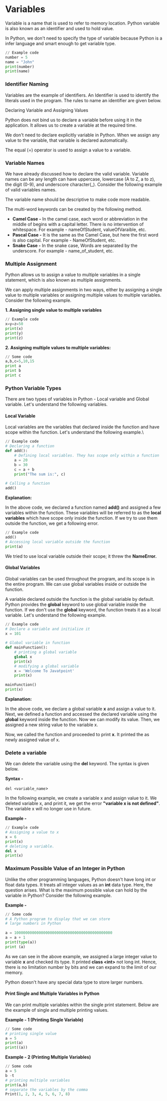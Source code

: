 # Variables

Variable is a name that is used to refer to memory location. Python variable is also known as an identifier and used to hold value.

In Python, we don't need to specify the type of variable because Python is a infer language and smart enough to get variable type.

```python
// Example code
number = 5
name = "John"
print(number)
print(name)
```

### Identifier Naming

Variables are the example of identifiers. An Identifier is used to identify the literals used in the program. The rules to name an identifier are given below.

Declaring Variable and Assigning Values

Python does not bind us to declare a variable before using it in the application. It allows us to create a variable at the required time.

We don't need to declare explicitly variable in Python. When we assign any value to the variable, that variable is declared automatically.

The equal (=) operator is used to assign a value to a variable.

### Variable Names

We have already discussed how to declare the valid variable. Variable names can be any length can have uppercase, lowercase (A to Z, a to z), the digit (0-9), and underscore character(\_). Consider the following example of valid variables names.

The variable name should be descriptive to make code more readable.

The multi-word keywords can be created by the following method.

* **Camel Case -** In the camel case, each word or abbreviation in the middle of begins with a capital letter. There is no intervention of whitespace. For example - nameOfStudent, valueOfVaraible, etc.
* **Pascal Case -** It is the same as the Camel Case, but here the first word is also capital. For example - NameOfStudent, etc.
* **Snake Case -** In the snake case, Words are separated by the underscore. For example - name\_of\_student, etc.

### Multiple Assignment

Python allows us to assign a value to multiple variables in a single statement, which is also known as multiple assignments.

We can apply multiple assignments in two ways, either by assigning a single value to multiple variables or assigning multiple values to multiple variables. Consider the following example.

**1. Assigning single value to multiple variables**

```python
// Example code
x=y=z=50    
print(x)    
print(y)    
print(z)    
```

**2. Assigning multiple values to multiple variables:**

```python
// Some code
a,b,c=5,10,15    
print a    
print b    
print c    
```

### Python Variable Types

There are two types of variables in Python - Local variable and Global variable. Let's understand the following variables.

#### Local Variable

Local variables are the variables that declared inside the function and have scope within the function. Let's understand the following example.\


```python
// Example code
# Declaring a function  
def add():  
    # Defining local variables. They has scope only within a function  
    a = 20  
    b = 30  
    c = a + b  
    print("The sum is:", c)  
  
# Calling a function  
add()  
```

**Explanation:**

In the above code, we declared a function named **add()** and assigned a few variables within the function. These variables will be referred to as the **local variables** which have scope only inside the function. If we try to use them outside the function, we get a following error.

```python
// Example code
add()  
# Accessing local variable outside the function   
print(a)  
```

We tried to use local variable outside their scope; it threw the **NameError.**

#### Global Variables

Global variables can be used throughout the program, and its scope is in the entire program. We can use global variables inside or outside the function.

A variable declared outside the function is the global variable by default. Python provides the **global** keyword to use global variable inside the function. If we don't use the **global** keyword, the function treats it as a local variable. Let's understand the following example.

```python
// Example code
# Declare a variable and initialize it  
x = 101  
  
# Global variable in function  
def mainFunction():  
    # printing a global variable  
    global x  
    print(x)  
    # modifying a global variable  
    x = 'Welcome To Javatpoint'  
    print(x)  
  
mainFunction()  
print(x)  
```

**Explanation:**

In the above code, we declare a global variable **x** and assign a value to it. Next, we defined a function and accessed the declared variable using the **global** keyword inside the function. Now we can modify its value. Then, we assigned a new string value to the variable x.

Now, we called the function and proceeded to print **x**. It printed the as newly assigned value of x.

### Delete a variable

We can delete the variable using the **del** keyword. The syntax is given below.

**Syntax -**

`del <variable_name`>

In the following example, we create a variable x and assign value to it. We deleted variable x, and print it, we get the error **"variable x is not defined"**. The variable x will no longer use in future.

**Example -**

```python
// Example code
# Assigning a value to x  
x = 6  
print(x)  
# deleting a variable.   
del x  
print(x)  
```

### Maximum Possible Value of an Integer in Python

Unlike the other programming languages, Python doesn't have long int or float data types. It treats all integer values as an **int** data type. Here, the question arises. What is the maximum possible value can hold by the variable in Python? Consider the following example.

**Example -**

```python
// Some code
# A Python program to display that we can store  
# large numbers in Python  
  
a = 10000000000000000000000000000000000000000000  
a = a + 1  
print(type(a))  
print (a)  
```

As we can see in the above example, we assigned a large integer value to variable **x** and checked its type. It printed **class \<int>** not long int. Hence, there is no limitation number by bits and we can expand to the limit of our memory.

Python doesn't have any special data type to store larger numbers.

#### Print Single and Multiple Variables in Python

We can print multiple variables within the single print statement. Below are the example of single and multiple printing values.

**Example - 1 (Printing Single Variable)**

```python
// Some code
# printing single value   
a = 5  
print(a)  
print((a))  
```



**Example - 2 (Printing Multiple Variables)**

```python
// Some code
a = 5
b -t
# printing multiple variables  
print(a,b)  
# separate the variables by the comma  
Print(1, 2, 3, 4, 5, 6, 7, 8)   
```

